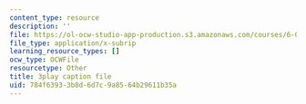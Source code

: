 ```yaml
---
content_type: resource
description: ''
file: https://ol-ocw-studio-app-production.s3.amazonaws.com/courses/6-01sc-introduction-to-electrical-engineering-and-computer-science-i-spring-2011/784f63933b8d6d7c9a8564b29611b35a_xMWcIb6XGVA.srt
file_type: application/x-subrip
learning_resource_types: []
ocw_type: OCWFile
resourcetype: Other
title: 3play caption file
uid: 784f6393-3b8d-6d7c-9a85-64b29611b35a
---
```

